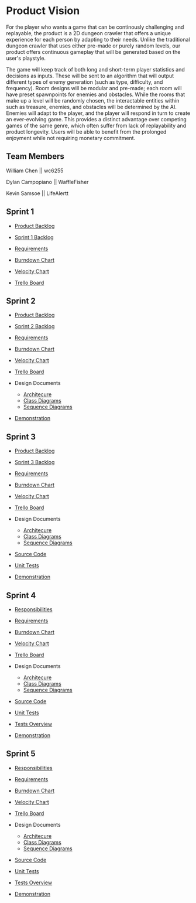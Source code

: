 
# Product Vision

For the player who wants a game that can be continously challenging and replayable, the product is a 2D dungeon crawler that offers a unique experience for each person by adapting to their needs. Unlike the traditional dungeon crawler that uses either pre-made or purely random levels, our product offers continuous gameplay that will be generated based on the user's playstyle.

The game will keep track of both long and short-term player statistics and decisions as inputs. These will be sent to an algorithm that will output different types of enemy generation (such as type, difficulty, and frequency). Room designs will be modular and pre-made; each room will have preset spawnpoints for enemies and obstacles. While the rooms that make up a level will be randomly chosen, the interactable entities within such as treasure, enemies, and obstacles will be determined by the AI. Enemies will adapt to the player, and the player will respond in turn to create an ever-evolving game. This provides a distinct advantage over competing games of the same genre, which often suffer from lack of replayability and product longevity. Users will be able to benefit from the prolonged enjoyment while not requiring monetary commitment.



## Team Members

William Chen || wc6255

Dylan Campopiano || WaffleFisher 

Kevin Samsoe || LifeAlertt


## Sprint 1

- [Product Backlog](https://github.com/wc6255/COP-4331C-Project/blob/master/Artifacts/ProductBacklog.md)

- [Sprint 1 Backlog](https://github.com/wc6255/COP-4331C-Project/blob/master/Artifacts/Sprint1Backlog.md)

- [Requirements](https://github.com/wc6255/COP-4331C-Project/blob/master/Artifacts/Requirements.md)

- [Burndown Chart](https://docs.google.com/spreadsheets/d/e/2PACX-1vRpCwHK0m_Y5uWUopUpRww97rjWhkzWD7Qz4clGjjC2NcAZ5TmYNp6sn4vo_1VzIbScXj9wZ1RhW918/pubhtml)

- [Velocity Chart](https://docs.google.com/spreadsheets/d/e/2PACX-1vRpCwHK0m_Y5uWUopUpRww97rjWhkzWD7Qz4clGjjC2NcAZ5TmYNp6sn4vo_1VzIbScXj9wZ1RhW918/pubhtml)

- [Trello Board](https://trello.com/b/V1pN2FpK/project)


## Sprint 2

- [Product Backlog](https://github.com/wc6255/COP-4331C-Project/blob/master/Artifacts/ProductBacklog.md)

- [Sprint 2 Backlog](https://github.com/wc6255/COP-4331C-Project/blob/master/Artifacts/Sprint2Backlog.md)

- [Requirements](https://github.com/wc6255/COP-4331C-Project/blob/master/Artifacts/Requirements.md)

- [Burndown Chart](https://docs.google.com/spreadsheets/d/1cEIhjvbf4xIU_I3rYDAOpBDpUd6463Z5NWv78gA_hYI/edit?usp=sharing)

- [Velocity Chart](https://docs.google.com/spreadsheets/d/1cEIhjvbf4xIU_I3rYDAOpBDpUd6463Z5NWv78gA_hYI/edit?usp=sharing)

- [Trello Board](https://trello.com/b/V1pN2FpK/project)

- Design Documents

  - [Architecure](https://github.com/wc6255/COP-4331C-Project/blob/master/Artifacts/Architecture.md)
  - [Class Diagrams](https://github.com/wc6255/COP-4331C-Project/blob/master/Artifacts/Architecture.md#major-classes)
  - [Sequence Diagrams](https://github.com/wc6255/COP-4331C-Project/blob/master/Artifacts/Architecture.md#program-organization)
  
- [Demonstration](https://youtu.be/W4IW2PBGrH0)

## Sprint 3

- [Product Backlog](https://github.com/wc6255/COP-4331C-Project/blob/master/Artifacts/ProductBacklog.md)

- [Sprint 3 Backlog](https://github.com/wc6255/COP-4331C-Project/blob/master/Artifacts/Sprint3Backlog.md)

- [Requirements](https://github.com/wc6255/COP-4331C-Project/blob/master/Artifacts/Requirements.md)

- [Burndown Chart](https://docs.google.com/spreadsheets/d/1KmVynfoX74c4Kq03LmEoTWq-GvSmo7IaW8sPvuBxo6E/edit?usp=sharing)

- [Velocity Chart](https://docs.google.com/spreadsheets/d/1KmVynfoX74c4Kq03LmEoTWq-GvSmo7IaW8sPvuBxo6E/edit?usp=sharing)

- [Trello Board](https://trello.com/b/V1pN2FpK/project)

- Design Documents

  - [Architecure](https://github.com/wc6255/COP-4331C-Project/blob/master/Artifacts/Architecture.md)
  - [Class Diagrams](https://github.com/wc6255/COP-4331C-Project/blob/master/Artifacts/Architecture.md#major-classes)
  - [Sequence Diagrams](https://github.com/wc6255/COP-4331C-Project/blob/master/Artifacts/Architecture.md#program-organization)
  
- [Source Code](https://github.com/wc6255/COP-4331C-Project/tree/master/GameFiles/Assets/Scripts)

- [Unit Tests](https://github.com/wc6255/COP-4331C-Project/tree/master/GameFiles/Assets/UnitTests)
  
- [Demonstration](https://youtu.be/KWvWtG10VWI)

## Sprint 4

- [Responsibilities](https://github.com/wc6255/COP-4331C-Project/blob/master/Artifacts/Sprint4Responsibilities.md)

- [Requirements](https://github.com/wc6255/COP-4331C-Project/blob/master/Artifacts/Requirements.md)

- [Burndown Chart](https://docs.google.com/spreadsheets/d/1YegyaS59JJkMKeg98Rf5pPqi6AUk5R0aTSF5HObrcRA/edit?usp=sharing)

- [Velocity Chart](https://docs.google.com/spreadsheets/d/1YegyaS59JJkMKeg98Rf5pPqi6AUk5R0aTSF5HObrcRA/edit?usp=sharing)

- [Trello Board](https://trello.com/b/V1pN2FpK/project)

- Design Documents

  - [Architecure](https://github.com/wc6255/COP-4331C-Project/blob/master/Artifacts/Architecture.md)
  - [Class Diagrams](https://github.com/wc6255/COP-4331C-Project/blob/master/Artifacts/Architecture.md#major-classes)
  - [Sequence Diagrams](https://github.com/wc6255/COP-4331C-Project/blob/master/Artifacts/Architecture.md#program-organization)
  
- [Source Code](https://github.com/wc6255/COP-4331C-Project/tree/master/GameFiles/Assets/Scripts)

- [Unit Tests](https://github.com/wc6255/COP-4331C-Project/tree/master/GameFiles/Assets/UnitTests)

- [Tests Overview](https://github.com/wc6255/COP-4331C-Project/blob/master/Artifacts/Tests.md)
  
- [Demonstration](https://youtu.be/4PblWhVtCZY)


## Sprint 5

- [Responsibilities](https://github.com/wc6255/COP-4331C-Project/blob/master/Artifacts/Sprint5Responsibilities.md)

- [Requirements](https://github.com/wc6255/COP-4331C-Project/blob/master/Artifacts/Requirements.md)

- [Burndown Chart]()

- [Velocity Chart]()

- [Trello Board](https://trello.com/b/V1pN2FpK/project)

- Design Documents

  - [Architecure](https://github.com/wc6255/COP-4331C-Project/blob/master/Artifacts/Architecture.md)
  - [Class Diagrams](https://github.com/wc6255/COP-4331C-Project/blob/master/Artifacts/Architecture.md#major-classes)
  - [Sequence Diagrams](https://github.com/wc6255/COP-4331C-Project/blob/master/Artifacts/Architecture.md#program-organization)
  
- [Source Code](https://github.com/wc6255/COP-4331C-Project/tree/master/GameFiles/Assets/Scripts)

- [Unit Tests](https://github.com/wc6255/COP-4331C-Project/tree/master/GameFiles/Assets/UnitTests)

- [Tests Overview](https://github.com/wc6255/COP-4331C-Project/blob/master/Artifacts/Tests.md)
  
- [Demonstration]()

